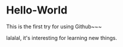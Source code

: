 # Hello-World
This is the first try for using Github~~~

lalalal, it's interesting for learning new things.
